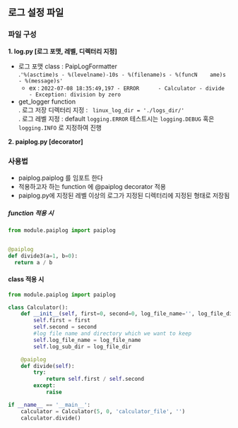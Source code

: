 ## 로그 설정 파일 

### 파일 구성 

**1. log.py [로그 포맷, 레벨, 디렉터리 지정]**
- 로그 포맷 class : PaipLogFormatter    
  .``` '%(asctime)s - %(levelname)-10s - %(filename)s - %(funcN    ame)s - %(message)s' ```
  * ex : ``` 2022-07-08 18:35:49,197 - ERROR      - Calculator - divide - Exception: division by zero ```  
- get_logger function  
  . 로그 저장 디렉터리 지정 : ```  linux_log_dir = './logs_dir/' ```  
  . 로그 레벨 지정 : default ```logging.ERROR``` 테스트시는 ```logging.DEBUG``` 혹은 ```logging.INFO``` 로 지정하여 진행 

**2. paiplog.py [decorator]**

### 사용법   
* paiplog.paiplog 를 임포트 한다  
* 적용하고자 하는 function 에 @paiplog decorator 적용  
* paiplog.py에 지정된 레벨 이상의 로그가 지정된 디렉터리에 지정된 형태로 저장됨   

##### function 적용 시

```python
from module.paiplog import paiplog


@paiplog
def divide3(a=1, b=0):
  return a / b
```

#### class 적용 시
```python 
from module.paiplog import paiplog

class Calculator():
    def __init__(self, first=0, second=0, log_file_name='', log_file_dir=''):
        self.first = first
        self.second = second
        #log file name and directory which we want to keep
        self.log_file_name = log_file_name
        self.log_sub_dir = log_file_dir

    @paiplog
    def divide(self):
        try:
            return self.first / self.second
        except:
            raise

if __name__ == '__main__':
    calculator = Calculator(5, 0, 'calculator_file', '')
    calculator.divide()

```

```

